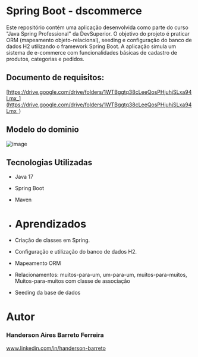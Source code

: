 # Spring Boot - dscommerce

Este repositório contém uma aplicação desenvolvida como parte do curso "Java Spring Professional" da DevSuperior. O objetivo do projeto é praticar ORM (mapeamento objeto-relacional), seeding e configuração do banco de dados H2 utilizando o framework Spring Boot. A aplicação simula um sistema de e-commerce com funcionalidades básicas de cadastro de produtos, categorias e pedidos.

## Documento de requisitos:
[https://drive.google.com/drive/folders/1WTBggtq38cLeeQosPHjuhjSLxa94Lmx_](https://drive.google.com/drive/folders/1WTBggtq38cLeeQosPHjuhjSLxa94Lmx_)

## Modelo do dominio
![image](https://github.com/user-attachments/assets/7c648dbd-bb2e-4779-9803-d252c93e1634)

## Tecnologias Utilizadas
- Java 17
- Spring Boot
- Maven

- # Aprendizados
- Criação de classes em Spring.
- Configuração e utilização do banco de dados H2.
- Mapeamento ORM
- Relacionamentos:  muitos-para-um, um-para-um, muitos-para-muitos, Muitos-para-muitos com classe de associação
- Seeding da base de dados

# Autor
### Handerson Aires Barreto Ferreira
www.linkedin.com/in/handerson-barreto

